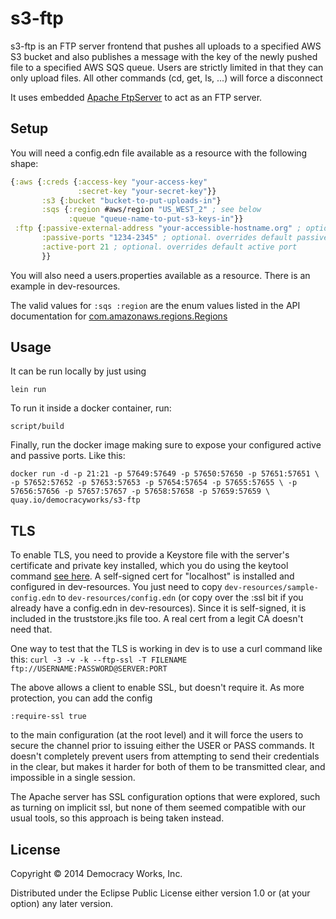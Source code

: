 # s3-ftp

s3-ftp is an FTP server frontend that pushes all uploads to a specified AWS S3 bucket and also publishes a message with the key of the newly pushed file to a specified AWS SQS queue. Users are strictly limited in that they can only upload files. All other commands (cd, get, ls, ...) will force a disconnect

It uses embedded [Apache FtpServer](http://mina.apache.org/ftpserver-project/) to act as an FTP server.


## Setup

You will need a config.edn file available as a resource with the
following shape:

```clojure
{:aws {:creds {:access-key "your-access-key"
               :secret-key "your-secret-key"}}
       :s3 {:bucket "bucket-to-put-uploads-in"}
       :sqs {:region #aws/region "US_WEST_2" ; see below
             :queue "queue-name-to-put-s3-keys-in"}}
 :ftp {:passive-external-address "your-accessible-hostname.org" ; optional. overrides using machines hostname
       :passive-ports "1234-2345" ; optional. overrides default passive ports
       :active-port 21 ; optional. overrides default active port
       }}

```

You will also need a users.properties available as a resource. There is an example in dev-resources.

The valid values for `:sqs :region` are the enum values listed in
the API documentation for [com.amazonaws.regions.Regions](http://docs.aws.amazon.com/AWSJavaSDK/latest/javadoc/com/amazonaws/regions/Regions.html)

## Usage

It can be run locally by just using

`lein run`

To run it inside a docker container, run:

`script/build`

Finally, run the docker image making sure to expose your configured active and passive ports.
Like this:

`docker run -d -p 21:21 -p 57649:57649 -p 57650:57650 -p 57651:57651 \
            -p 57652:57652 -p 57653:57653 -p 57654:57654 -p 57655:57655 \
            -p 57656:57656 -p 57657:57657 -p 57658:57658 -p 57659:57659 \
            quay.io/democracyworks/s3-ftp`

## TLS

To enable TLS, you need to provide a Keystore file with the server's certificate and private key installed, which you do using the keytool command [see here](http://docs.oracle.com/javase/1.5.0/docs/tooldocs/solaris/keytool.html). A self-signed cert for "localhost" is installed and configured in dev-resources. You just need to copy `dev-resources/sample-config.edn` to `dev-resources/config.edn` (or copy over the :ssl bit if you already have a config.edn in dev-resources). Since it is self-signed, it is included in the truststore.jks file too. A real cert from a legit CA doesn't need that.

One way to test that the TLS is working in dev is to use a curl command like this:
`curl -3 -v -k --ftp-ssl -T FILENAME ftp://USERNAME:PASSWORD@SERVER:PORT`

The above allows a client to enable SSL, but doesn't require it. As more protection, you
can add the config

```
:require-ssl true
```

to the main configuration (at the root level) and it will force the users to secure the
channel prior to issuing either the USER or PASS commands. It doesn't completely prevent users
from attempting to send their credentials in the clear, but makes it harder for both
of them to be transmitted clear, and impossible in a single session.

The Apache server has SSL configuration options that were explored, such as turning on
implicit ssl, but none of them seemed compatible with our usual tools, so this approach
is being taken instead.

## License

Copyright © 2014 Democracy Works, Inc.

Distributed under the Eclipse Public License either version 1.0 or (at
your option) any later version.

